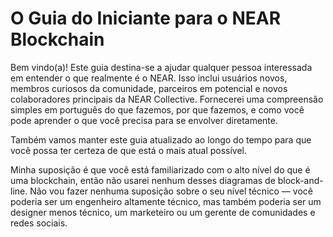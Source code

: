 # O Guia do Iniciante para o NEAR Blockchain

Bem vindo(a)! Este guia destina-se a ajudar qualquer pessoa interessada em entender o que realmente é o NEAR. Isso inclui usuários novos, membros curiosos da comunidade, parceiros em potencial e novos colaboradores principais da NEAR Collective. Fornecerei uma compreensão simples em português do que fazemos, por que fazemos, e como você pode aprender o que você precisa para se envolver diretamente.

Também vamos manter este guia atualizado ao longo do tempo para que você possa ter certeza de que está o mais atual possível.

Minha suposição é que você está familiarizado com o alto nível do que é uma blockchain, então não usarei nenhum desses diagramas de block-and-line. Não vou fazer nenhuma suposição sobre o seu nível técnico — você poderia ser um engenheiro altamente técnico, mas também poderia ser um designer menos técnico, um marketeiro ou um gerente de comunidades e redes sociais.
